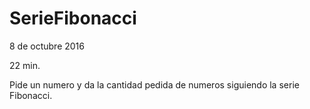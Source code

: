 # SerieFibonacci
8 de octubre 2016

22 min.

Pide un numero y da la cantidad pedida de numeros siguiendo la serie Fibonacci.
